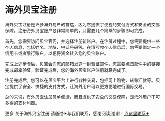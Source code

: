 # 海外贝宝注册

海外贝宝注册是许多海外用户的首选，因为它提供了便捷的支付方式和安全的交易保障。注册海外贝宝账户是非常简单的，只需要几个简单的步骤即可完成。

首先，您需要访问贝宝官网，并选择注册新账户。在注册过程中，您需要提供一些个人信息，包括姓名、地址、电话号码等。在填写完个人信息后，您需要绑定一个信用卡或者银行账户，以便将资金转入您的贝宝账户。

完成上述步骤后，贝宝会向您的邮箱发送一封验证邮件，您需要点击邮件中的链接完成邮箱验证。验证完成后，您的海外贝宝账户注册就算完成了。

注册完成后，您可以在贝宝平台上进行各种交易，包括网上购物、转账汇款等。贝宝提供了安全、快捷的支付方式，让海外用户可以更方便地进行国际交易。

总的来说，海外贝宝注册简单便捷，而且提供了安全的交易保障，是海外用户不可多得的支付利器。

更多 关于海外贝宝注册 请通过✈与我们联系，感谢阅读,谢谢！[点这里联系✈](https://a.k02.cc)